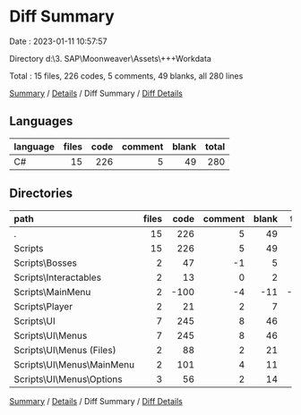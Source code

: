 # Diff Summary

Date : 2023-01-11 10:57:57

Directory d:\\3. SAP\\Moonweaver\\Assets\\+++Workdata

Total : 15 files,  226 codes, 5 comments, 49 blanks, all 280 lines

[Summary](results.md) / [Details](details.md) / Diff Summary / [Diff Details](diff-details.md)

## Languages
| language | files | code | comment | blank | total |
| :--- | ---: | ---: | ---: | ---: | ---: |
| C# | 15 | 226 | 5 | 49 | 280 |

## Directories
| path | files | code | comment | blank | total |
| :--- | ---: | ---: | ---: | ---: | ---: |
| . | 15 | 226 | 5 | 49 | 280 |
| Scripts | 15 | 226 | 5 | 49 | 280 |
| Scripts\\Bosses | 2 | 47 | -1 | 5 | 51 |
| Scripts\\Interactables | 2 | 13 | 0 | 2 | 15 |
| Scripts\\MainMenu | 2 | -100 | -4 | -11 | -115 |
| Scripts\\Player | 2 | 21 | 2 | 7 | 30 |
| Scripts\\UI | 7 | 245 | 8 | 46 | 299 |
| Scripts\\UI\\Menus | 7 | 245 | 8 | 46 | 299 |
| Scripts\\UI\\Menus (Files) | 2 | 88 | 2 | 21 | 111 |
| Scripts\\UI\\Menus\\MainMenu | 2 | 101 | 4 | 11 | 116 |
| Scripts\\UI\\Menus\\Options | 3 | 56 | 2 | 14 | 72 |

[Summary](results.md) / [Details](details.md) / Diff Summary / [Diff Details](diff-details.md)